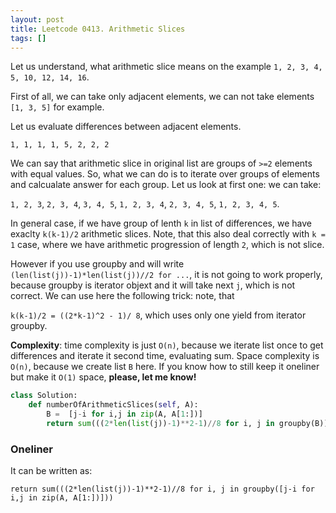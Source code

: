 ```yaml
---
layout: post
title: Leetcode 0413. Arithmetic Slices
tags: []
---
```


Let us understand, what arithmetic slice means on the example 
`1, 2, 3, 4, 5, 10, 12, 14, 16`.

First of all, we can take only adjacent elements, we can not take elements `[1, 3, 5]` for example.

Let us evaluate differences between adjacent elements.

`1, 1, 1, 1, 5, 2, 2, 2`

We can say that arithmetic slice in original list are groups of `>=2` elements with equal values. So, what we can do is to iterate over groups of elements and calcualate answer for each group. Let us look at first one: we can take:

`1, 2, 3`, `2, 3, 4`, `3, 4, 5`, `1, 2, 3, 4`, `2, 3, 4, 5`, `1, 2, 3, 4, 5`.

In general case, if we have group of lenth `k` in list of differences, we have exaclty `k(k-1)/2` arithmetic slices. Note, that this also deal correctly with `k = 1` case, where we have arithmetic progression of length `2`, which is not slice.

However if you use groupby and will write `(len(list(j))-1)*len(list(j))//2 for ...`, it is not going to work properly, because groupby is iterator objext and it will take next `j`, which is not correct. We can use here the following trick: note, that

`k(k-1)/2 = ((2*k-1)^2 - 1)/ 8`, which uses only one yield from iterator groupby.

**Complexity**: time complexity is just `O(n)`, because we iterate list once to get differences and iterate it second time, evaluating sum. Space complexity is `O(n)`, because we create list `B` here. If you know how to still keep it oneliner but make it `O(1)` space, **please, let me know!**

```python
class Solution:
    def numberOfArithmeticSlices(self, A):
        B =  [j-i for i,j in zip(A, A[1:])]
        return sum(((2*len(list(j))-1)**2-1)//8 for i, j in groupby(B))
```

### Oneliner

It can be written as:

```
return sum(((2*len(list(j))-1)**2-1)//8 for i, j in groupby([j-i for i,j in zip(A, A[1:])]))
```
